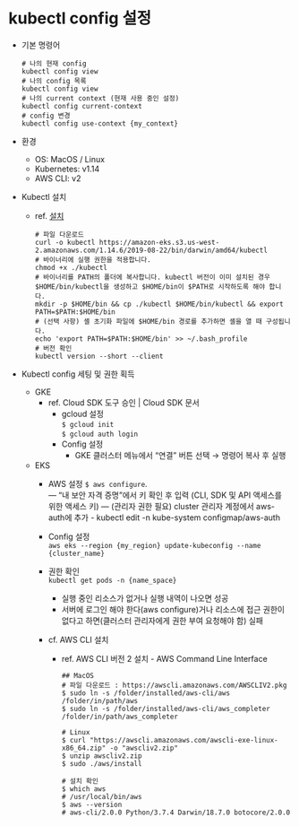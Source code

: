 # kubectl config 설정

- 기본 명령어
    ``` 
    # 나의 현재 config
    kubectl config view
    # 나의 config 목록
    kubectl config view
    # 나의 current context (현재 사용 중인 설정)
    kubectl config current-context
    # config 변경
    kubectl config use-context {my_context} 
    ```

- 환경
  - OS: MacOS / Linux
  - Kubernetes: v1.14
  - AWS CLI: v2

- Kubectl 설치
  - ref. [설치](https://docs.aws.amazon.com/ko_kr/eks/latest/userguide/install-kubectl.html)
    ```
    # 파일 다운로드 
    curl -o kubectl https://amazon-eks.s3.us-west-2.amazonaws.com/1.14.6/2019-08-22/bin/darwin/amd64/kubectl
    # 바이너리에 실행 권한을 적용합니다. 
    chmod +x ./kubectl
    # 바이너리를 PATH의 폴더에 복사합니다. kubectl 버전이 이미 설치된 경우 $HOME/bin/kubectl을 생성하고 $HOME/bin이 $PATH로 시작하도록 해야 합니다.
    mkdir -p $HOME/bin && cp ./kubectl $HOME/bin/kubectl && export PATH=$PATH:$HOME/bin
    # (선택 사항) 셸 초기화 파일에 $HOME/bin 경로를 추가하면 셸을 열 때 구성됩니다.
    echo 'export PATH=$PATH:$HOME/bin' >> ~/.bash_profile
    # 버전 확인
    kubectl version --short --client
    ```

- Kubectl config 세팅 및 권한 획득
  - GKE
    - ref. Cloud SDK 도구 승인 | Cloud SDK 문서 
        - gcloud 설정   
          `$ gcloud init`  
          `$ gcloud auth login`  
        - Config 설정
          - GKE 클러스터 메뉴에서 “연결” 버튼 선택 → 명령어 복사 후 실행
  - EKS
    - AWS 설정
      `$ aws configure`.  
        — “내 보안 자격 증명”에서 키 확인 후 입력 (CLI, SDK 및 API 액세스를 위한 액세스 키)
        — (관리자 권한 필요) cluster 관리자 계정에서 aws-auth에 추가
            - kubectl edit -n kube-system configmap/aws-auth

    - Config 설정   
      `aws eks --region {my_region} update-kubeconfig --name {cluster_name}`
    - 권한 확인   
      `kubectl get pods -n {name_space}`
        - 실행 중인 리소스가 없거나 실행 내역이 나오면 성공
        - 서버에 로그인 해야 한다(aws configure)거나 리소스에 접근 권한이 없다고 하면(클러스터 관리자에게 권한 부여 요청해야 함) 실패
      
    - cf. AWS CLI 설치
      - ref. AWS CLI 버전 2 설치 - AWS Command Line Interface
        ```
        ## MacOS
        # 파일 다운로드 : https://awscli.amazonaws.com/AWSCLIV2.pkg
        $ sudo ln -s /folder/installed/aws-cli/aws /folder/in/path/aws
        $ sudo ln -s /folder/installed/aws-cli/aws_completer /folder/in/path/aws_completer
        
        # Linux
        $ curl "https://awscli.amazonaws.com/awscli-exe-linux-x86_64.zip" -o "awscliv2.zip"
        $ unzip awscliv2.zip
        $ sudo ./aws/install
        
        # 설치 확인
        $ which aws
        # /usr/local/bin/aws 
        $ aws --version
        # aws-cli/2.0.0 Python/3.7.4 Darwin/18.7.0 botocore/2.0.0
        ```



